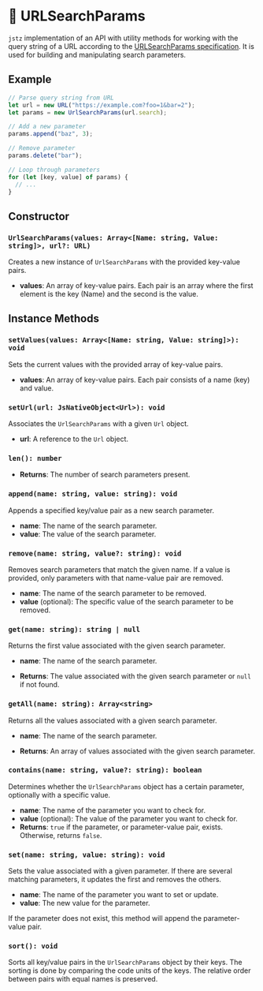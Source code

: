 # 🔗 URLSearchParams

`jstz` implementation of an API with utility methods for working with the query string of a URL according to the [URLSearchParams specification](https://url.spec.whatwg.org/#urlsearchparams). It is used for building and manipulating search parameters.

## Example

```typescript
// Parse query string from URL
let url = new URL("https://example.com?foo=1&bar=2");
let params = new UrlSearchParams(url.search);

// Add a new parameter
params.append("baz", 3);

// Remove parameter
params.delete("bar");

// Loop through parameters
for (let [key, value] of params) {
  // ...
}
```

## Constructor

### `UrlSearchParams(values: Array<[Name: string, Value: string]>, url?: URL)`

Creates a new instance of `UrlSearchParams` with the provided key-value pairs.

- **values**: An array of key-value pairs. Each pair is an array where the first element is the key (Name) and the second is the value.

## Instance Methods

### `setValues(values: Array<[Name: string, Value: string]>): void`

Sets the current values with the provided array of key-value pairs.

- **values**: An array of key-value pairs. Each pair consists of a name (key) and value.

### `setUrl(url: JsNativeObject<Url>): void`

Associates the `UrlSearchParams` with a given `Url` object.

- **url**: A reference to the `Url` object.

### `len(): number`

- **Returns**: The number of search parameters present.

### `append(name: string, value: string): void`

Appends a specified key/value pair as a new search parameter.

- **name**: The name of the search parameter.
- **value**: The value of the search parameter.

### `remove(name: string, value?: string): void`

Removes search parameters that match the given name. If a value is provided, only parameters with that name-value pair are removed.

- **name**: The name of the search parameter to be removed.
- **value** (optional): The specific value of the search parameter to be removed.

### `get(name: string): string | null`

Returns the first value associated with the given search parameter.

- **name**: The name of the search parameter.

- **Returns**: The value associated with the given search parameter or `null` if not found.

### `getAll(name: string): Array<string>`

Returns all the values associated with a given search parameter.

- **name**: The name of the search parameter.

- **Returns**: An array of values associated with the given search parameter.

### `contains(name: string, value?: string): boolean`

Determines whether the `UrlSearchParams` object has a certain parameter, optionally with a specific value.

- **name**: The name of the parameter you want to check for.
- **value** (optional): The value of the parameter you want to check for.
- **Returns**: `true` if the parameter, or parameter-value pair, exists. Otherwise, returns `false`.

### `set(name: string, value: string): void`

Sets the value associated with a given parameter. If there are several matching parameters, it updates the first and removes the others.

- **name**: The name of the parameter you want to set or update.
- **value**: The new value for the parameter.

If the parameter does not exist, this method will append the parameter-value pair.

### `sort(): void`

Sorts all key/value pairs in the `UrlSearchParams` object by their keys. The sorting is done by comparing the code units of the keys. The relative order between pairs with equal names is preserved.
